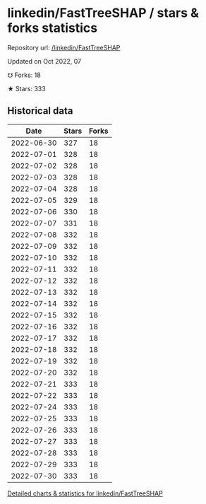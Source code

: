 # linkedin/FastTreeSHAP / stars & forks statistics

Repository url: [/linkedin/FastTreeSHAP](https://github.com/linkedin/FastTreeSHAP)

Updated on Oct 2022, 07

☋ Forks: 18

★ Stars: 333

## Historical data
| Date | Stars | Forks |
|------|-------|-------|
| 2022-06-30 | 327 | 18 | 
| 2022-07-01 | 328 | 18 | 
| 2022-07-02 | 328 | 18 | 
| 2022-07-03 | 328 | 18 | 
| 2022-07-04 | 328 | 18 | 
| 2022-07-05 | 329 | 18 | 
| 2022-07-06 | 330 | 18 | 
| 2022-07-07 | 331 | 18 | 
| 2022-07-08 | 332 | 18 | 
| 2022-07-09 | 332 | 18 | 
| 2022-07-10 | 332 | 18 | 
| 2022-07-11 | 332 | 18 | 
| 2022-07-12 | 332 | 18 | 
| 2022-07-13 | 332 | 18 | 
| 2022-07-14 | 332 | 18 | 
| 2022-07-15 | 332 | 18 | 
| 2022-07-16 | 332 | 18 | 
| 2022-07-17 | 332 | 18 | 
| 2022-07-18 | 332 | 18 | 
| 2022-07-19 | 332 | 18 | 
| 2022-07-20 | 332 | 18 | 
| 2022-07-21 | 333 | 18 | 
| 2022-07-22 | 333 | 18 | 
| 2022-07-24 | 333 | 18 | 
| 2022-07-25 | 333 | 18 | 
| 2022-07-26 | 333 | 18 | 
| 2022-07-27 | 333 | 18 | 
| 2022-07-28 | 333 | 18 | 
| 2022-07-29 | 333 | 18 | 
| 2022-07-30 | 333 | 18 | 


[Detailed charts & statistics for linkedin/FastTreeSHAP](https://reviewgithub.com/rep/linkedin/FastTreeSHAP)
